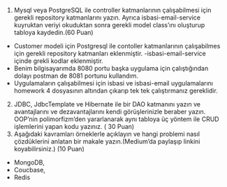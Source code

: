 1. Mysql veya PostgreSQL ile controller katmanlarının çalışabilmesi için gerekli repository katmanlarını yazın. Ayrıca
   isbasi-email-service kuyruktan veriyi okuduktan sonra gerekli model class’ını oluşturup tabloya kaydedin.(60 Puan)

* Customer modeli için Postgresql ile contoller katmanlarının çalışabilmes için gerekli repository katmanları eklenmiştir.
-isbasi-email-service içinde grekli kodlar eklenmiştir.
* Benim bilgisayarımda 8080 portu başka uygulama için çalıştığından dolayı postman de 8081 portunu kullandım.
* Uygulamaların çalışabilmesi için isbasi ve isbasi-email uygulamalarını homework 4 dosyasının altından çıkarıp tek tek 
çalıştırmanız gereklidir. 

2. JDBC, JdbcTemplate ve Hibernate ile bir DAO katmanını yazın ve avantajlarını ve dezavantajlarını kendi görüşlerinizle
   beraber yazın. OOP’nin polimorfizm’den yararlanarak aynı tabloya üç yöntem ile CRUD işlemlerini yapan kodu yazınız. (
   30 Puan)
3. Aşağıdaki kavramları örneklerle açıklayın ve hangi problemi nasıl çözdüklerini anlatan bir makale yazın.(Medium’da
   paylaşıp linkini koyabilirsiniz.) (10 Puan)

* MongoDB,
* Coucbase,
* Redis

